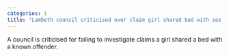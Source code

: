 ```yaml
---
categories: i
title: "Lambeth council criticised over claim girl shared bed with sex offender"
---
```

A council is criticised for failing to investigate claims a girl shared a bed with a known offender.
